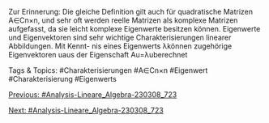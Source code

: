 Zur Erinnerung: Die gleiche Definition gilt auch für quadratische Matrizen A∈Cn×n, und sehr oft
werden reelle Matrizen als komplexe Matrizen aufgefasst, da sie leicht komplexe Eigenwerte besitzen
können.
Eigenwerte und Eigenvektoren sind sehr wichtige Charakterisierungen linearer Abbildungen. Mit Kennt-
nis eines Eigenwerts λkönnen zugehörige Eigenvektoren uaus der Eigenschaft Au=λuberechnet

   Tags & Topics:
   #Charakterisierungen
   #A∈Cn×n
   #Eigenwert
   #Charakterisierung
   #Eigenwerts

[Previous: #Analysis-Lineare_Algebra-230308_723](Analysis-Lineare_Algebra-230308_723.md)

[Next: #Analysis-Lineare_Algebra-230308_723](Analysis-Lineare_Algebra-230308_723.md)